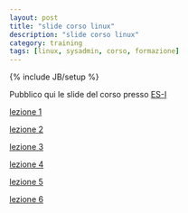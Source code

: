 ```yaml
---
layout: post
title: "slide corso linux"
description: "slide corso linux"
category: training
tags: [linux, sysadmin, corso, formazione]
---
```

{% include JB/setup %}

Pubblico qui le slide del corso presso [ES-I](http://www.es-i.it)

[lezione 1](http://ilmanzo.github.io/files/corso_linux_base_esi_2017/lezione01.html)

[lezione 2](http://ilmanzo.github.io/files/corso_linux_base_esi_2017/lezione02.html)

[lezione 3](http://ilmanzo.github.io/files/corso_linux_base_esi_2017/lezione03.html)

[lezione 4](http://ilmanzo.github.io/files/corso_linux_base_esi_2017/lezione04.html)

[lezione 5](http://ilmanzo.github.io/files/corso_linux_base_esi_2017/lezione05.html)

[lezione 6](http://ilmanzo.github.io/files/corso_linux_base_esi_2017/lezione06.html)

